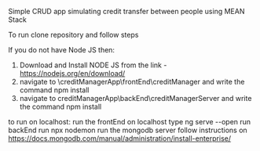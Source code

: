Simple CRUD app simulating credit transfer between people using MEAN Stack


To run clone repository and follow steps

If you do not have Node JS then:
1. Download and Install NODE JS from the link - https://nodejs.org/en/download/
2. navigate to \creditManagerApp\frontEnd\creditManager and write the command npm install
3. navigate to creditManagerApp\backEnd\creditManagerServer and write the command npm install

to run on localhost:
run the frontEnd on localhost type ng serve --open
run backEnd run npx nodemon
run the mongodb server follow instructions on https://docs.mongodb.com/manual/administration/install-enterprise/
 

